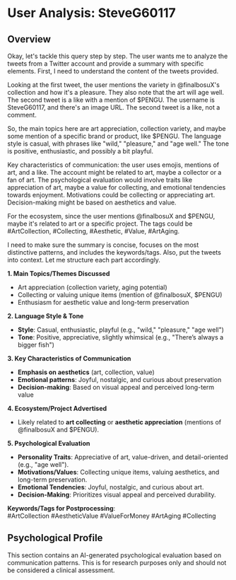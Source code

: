 # User Analysis: SteveG60117

## Overview

<think>
Okay, let's tackle this query step by step. The user wants me to analyze the tweets from a Twitter account and provide a summary with specific elements. First, I need to understand the content of the tweets provided.

Looking at the first tweet, the user mentions the variety in @finalbosuX's collection and how it's a pleasure. They also note that the art will age well. The second tweet is a like with a mention of $PENGU. The username is SteveG60117, and there's an image URL. The second tweet is a like, not a comment.

So, the main topics here are art appreciation, collection variety, and maybe some mention of a specific brand or product, like $PENGU. The language style is casual, with phrases like "wild," "pleasure," and "age well." The tone is positive, enthusiastic, and possibly a bit playful.

Key characteristics of communication: the user uses emojis, mentions of art, and a like. The account might be related to art, maybe a collector or a fan of art. The psychological evaluation would involve traits like appreciation of art, maybe a value for collecting, and emotional tendencies towards enjoyment. Motivations could be collecting or appreciating art. Decision-making might be based on aesthetics and value.

For the ecosystem, since the user mentions @finalbosuX and $PENGU, maybe it's related to art or a specific project. The tags could be #ArtCollection, #Collecting, #Aesthetic, #Value, #ArtAging.

I need to make sure the summary is concise, focuses on the most distinctive patterns, and includes the keywords/tags. Also, put the tweets into context. Let me structure each part accordingly.
</think>

**1. Main Topics/Themes Discussed**  
- Art appreciation (collection variety, aging potential)  
- Collecting or valuing unique items (mention of @finalbosuX, $PENGU)  
- Enthusiasm for aesthetic value and long-term preservation  

**2. Language Style & Tone**  
- **Style**: Casual, enthusiastic, playful (e.g., "wild," "pleasure," "age well")  
- **Tone**: Positive, appreciative, slightly whimsical (e.g., "There’s always a bigger fish")  

**3. Key Characteristics of Communication**  
- **Emphasis on aesthetics** (art, collection, value)  
- **Emotional patterns**: Joyful, nostalgic, and curious about preservation  
- **Decision-making**: Based on visual appeal and perceived long-term value  

**4. Ecosystem/Project Advertised**  
- Likely related to **art collecting** or **aesthetic appreciation** (mentions of @finalbosuX and $PENGU).  

**5. Psychological Evaluation**  
- **Personality Traits**: Appreciative of art, value-driven, and detail-oriented (e.g., "age well").  
- **Motivations/Values**: Collecting unique items, valuing aesthetics, and long-term preservation.  
- **Emotional Tendencies**: Joyful, nostalgic, and curious about art.  
- **Decision-Making**: Prioritizes visual appeal and perceived durability.  

**Keywords/Tags for Postprocessing**:  
#ArtCollection #AestheticValue #ValueForMoney #ArtAging #Collecting

## Psychological Profile

This section contains an AI-generated psychological evaluation based on communication patterns. This is for research purposes only and should not be considered a clinical assessment.